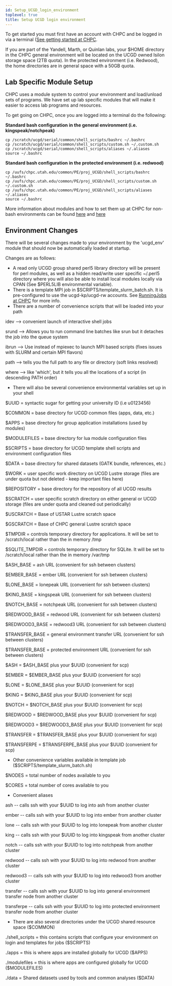 ```yaml
---
id: Setup_UCGD_login_environment
toplevel: true
title: Setup UCGD login environment
---
```


To get started you must first have an account with CHPC and be logged in
via a terminal ([See getting started at
CHPC](https://www.chpc.utah.edu/documentation/gettingstarted.php).

If you are part of the Yandell, Marth, or Quinlan labs, your $HOME
directory in the CHPC general environment will be located on the UCGD
owned Isilon storage space (2TB quota). In the protected environment
(i.e. Redwood), the home directories are in general space with a 50GB
quota.


## Lab Specific Module Setup

CHPC uses a module system to control your environment and load/unload
sets of programs. We have set up lab specific modules that will make it
easier to access lab programs and resources.

To get going on CHPC, once you are logged into a terminal do the
following:


**Standard bash configuration in the general environment (i.e. kingspeak/notchpeak)**

```
cp /scratch/ucgd/serial/common/shell_scripts/bashrc ~/.bashrc
cp /scratch/ucgd/serial/common/shell_scripts/custom.sh ~/.custom.sh
cp /scratch/ucgd/serial/common/shell_scripts/aliases ~/.aliases
source ~/.bashrc
```


**Standard bash configuration in the protected environment (i.e.
redwood)**

```
cp /uufs/chpc.utah.edu/common/PE/proj_UCGD/shell_scripts/bashrc ~/.bashrc
cp /uufs/chpc.utah.edu/common/PE/proj_UCGD/shell_scripts/custom.sh ~/.custom.sh
cp /uufs/chpc.utah.edu/common/PE/proj_UCGD/shell_scripts/aliases ~/.aliases
source ~/.bashrc
```

More information about modules and how to set them up at CHPC for non-bash environments can be
found [here](https://www.chpc.utah.edu/documentation/software/modules.php) and
[here](https://www.chpc.utah.edu/documentation/software/modules-advanced.php)


## Environment Changes

There will be several changes made to your environment by the
'ucgd_env' module that should now be automatically loaded at startup.

Changes are as follows:

- A read only UCGD group shared perl5 library directory will be
  present for perl modules, as well as a hidden read/write user
  specific \~/.perl5 directory where you will also be able to install
  local modules locally via CPAN (See $PERL5LIB environmental
  variable).
- There is a template MPI job in $SCRIPTS/template_slurm_batch.sh. It
  is pre-configured to use the ucgd-kp/ucgd-rw accounts. See
  [RunningJobs at
  CHPC](/docs/CHPC_Guide/Submitting_and_Running_Jobs)
  for more info.
- There are a number of convenience scripts that will be loaded into your path

idev \--\> convenient launch of interactive shell jobs

srund \--\> Allows you to run command line batches like srun but it
detaches the job into the queue system

ibrun \--\> Use instead of mpiexec to launch MPI based scripts (fixes
issues with SLURM and certain MPI flavors)

path \--\> tells you the full path to any file or directory (soft links
resolved)

where \--\> like 'which', but it tells you all the locations of a
script (in descending PATH order)

- There will also be several convenience environmental variables set
  up in your shell

$UUID = syntactic sugar for getting your university ID (i.e u0123456)

$COMMON = base directory for UCGD common files (apps, data, etc.)

$APPS = base directory for group application installations (used by
modules)

$MODULEFILES = base directory for lua module configuration files

$SCRIPTS = base directory for UCGD template shell scripts and
environment configuration files

$DATA = base directory for shared datasets (GATK bundle, references,
etc.)

$WORK = user specific work directory on UCGD Lustre storage (files are
under quota but not deleted - keep important files here)

$REPOSITORY = base directory for the repository of all UCGD results

$SCRATCH = user specific scratch directory on either general or UCGD
storage (files are under quota and cleaned out periodically)

$USCRATCH = Base of USTAR Lustre scratch space

$GSCRATCH = Base of CHPC general Lustre scratch space

$TMPDIR = controls temporary directory for applications. It will be set
to /scratch/local rather than the in memory /tmp

$SQLITE_TMPDIR = controls temporary directory for SQLite. It will be
set to /scratch/local rather than the in memory /var/tmp

$ASH_BASE = ash URL (convenient for ssh between clusters)

$EMBER_BASE = ember URL (convenient for ssh between clusters)

$LONE_BASE = lonepeak URL (convenient for ssh between clusters)

$KING_BASE = kingspeak URL (convenient for ssh between clusters)

$NOTCH_BASE = notchpeak URL (convenient for ssh between clusters)

$REDWOOD_BASE = redwood URL (convenient for ssh between clusters)

$REDWOOD3_BASE = redwood3 URL (convenient for ssh between clusters)

$TRANSFER_BASE = general environment transfer URL (convenient for ssh
between clusters)

$TRANSFER_BASE = protected environment URL (convenient for ssh between
clusters)

$ASH = $ASH_BASE plus your $UUID (convenient for scp)

$EMBER = $EMBER_BASE plus your $UUID (convenient for scp)

$LONE = $LONE_BASE plus your $UUID (convenient for scp)

$KING = $KING_BASE plus your $UUID (convenient for scp)

$NOTCH = $NOTCH_BASE plus your $UUID (convenient for scp)

$REDWOOD = $REDWOOD_BASE plus your $UUID (convenient for scp)

$REDWOOD3 = $REDWOOD3_BASE plus your $UUID (convenient for scp)

$TRANSFER = $TRANSFER_BASE plus your $UUID (convenient for scp)

$TRANSFERPE = $TRANSFERPE_BASE plus your $UUID (convenient for scp)

- Other convenience variables available in template job
  ($SCRIPTS/template_slurm_batch.sh)

$NODES = total number of nodes available to you

$CORES = total number of cores available to you

- Convenient aliases

ash -- calls ssh with your $UUID to log into ash from another cluster

ember -- calls ssh with your $UUID to log into ember from another
cluster

lone -- calls ssh with your $UUID to log into lonepeak from another
cluster

king -- calls ssh with your $UUID to log into kingspeak from another
cluster

notch -- calls ssh with your $UUID to log into notchpeak from another
cluster

redwood -- calls ssh with your $UUID to log into redwood from another
cluster

redwood3 -- calls ssh with your $UUID to log into redwood3 from another
cluster

transfer -- calls ssh with your $UUID to log into general environment
transfer node from another cluster

transferpe -- calls ssh with your $UUID to log into protected
environment transfer node from another cluster

- There are also several directories under the UCGD shared resource
  space ($COMMON)

./shell_scripts = this contains scripts that configure your environment
on login and templates for jobs ($SCRIPTS)

./apps = this is where apps are installed globally for UCGD ($APPS)

./modulefiles = this is where apps are configured globally for UCGD
($MODULEFILES)

./data = Shared datasets used by tools and common analyses ($DATA)

